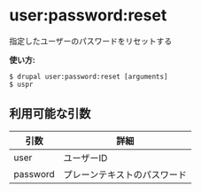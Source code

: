 # user:password:reset
指定したユーザーのパスワードをリセットする

**使い方:**
```
$ drupal user:password:reset [arguments]
$ uspr  
```

## 利用可能な引数
引数 | 詳細
---------|-------------
user | ユーザーID
password | プレーンテキストのパスワード
